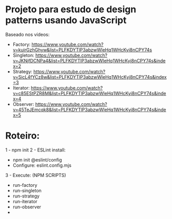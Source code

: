 # Projeto para estudo de design patterns usando JavaScript
Baseado nos vídeos:
* Factory: https://www.youtube.com/watch?v=kuirGzhGhyw&list=PLFKDYTlP3abzwWleHq1WHcKyi8nCPY74s
* Singleton: https://www.youtube.com/watch?v=JKNjfDCNPa4&list=PLFKDYTlP3abzwWleHq1WHcKyi8nCPY74s&index=2
* Strategy: https://www.youtube.com/watch?v=SicL4fYCz8w&list=PLFKDYTlP3abzwWleHq1WHcKyi8nCPY74s&index=3
* Iterator: https://www.youtube.com/watch?v=c85EStPZR8M&list=PLFKDYTlP3abzwWleHq1WHcKyi8nCPY74s&index=4
* Observer: https://www.youtube.com/watch?v=45TeJEmcqk8&list=PLFKDYTlP3abzwWleHq1WHcKyi8nCPY74s&index=5

# Roteiro:

1 - npm init
2 - ESLint install: 
* npm init @eslint/config
* Configure: eslint.config.mjs

3 - Execute: (NPM SCRIPTS)
* run-factory
* run-singleton
* run-strategy
* run-iterator
* run-observer
* 